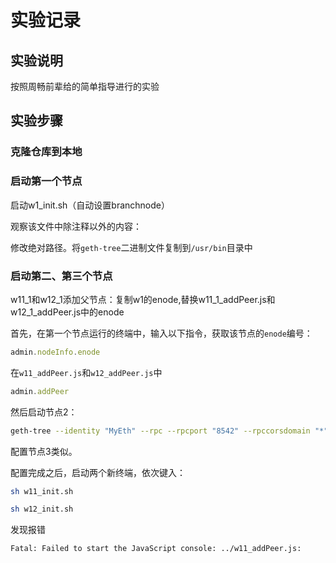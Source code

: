 # 实验记录

## 实验说明

按照周畅前辈给的简单指导进行的实验

## 实验步骤

### 克隆仓库到本地

### 启动第一个节点

启动w1_init.sh（自动设置branchnode）

观察该文件中除注释以外的内容：

修改绝对路径。将`geth-tree`二进制文件复制到`/usr/bin`目录中

### 启动第二、第三个节点

w11_1和w12_1添加父节点：复制w1的enode,替换w11_1_addPeer.js和w12_1_addPeer.js中的enode

首先，在第一个节点运行的终端中，输入以下指令，获取该节点的`enode`编号：

```js
admin.nodeInfo.enode
```

在`w11_addPeer.js`和`w12_addPeer.js`中

```js
admin.addPeer
```

然后启动节点2：

```bash
geth-tree --identity "MyEth" --rpc --rpcport "8542" --rpccorsdomain "*" --datadir gethdata --port "30302" --nodiscover --rpcapi "eth,net,personal,web3,miner" --networkid "w2" --allow-insecure-unlock --dev.period 1 --preload "../w2_addPeer.js" console
```

配置节点3类似。

配置完成之后，启动两个新终端，依次键入：

```bash
sh w11_init.sh

sh w12_init.sh
```

发现报错
```
Fatal: Failed to start the JavaScript console: ../w11_addPeer.js: 
```
